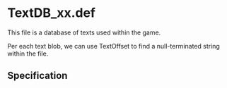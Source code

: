 # TextDB_xx.def
This file is a database of texts used within the game.

Per each text blob, we can use TextOffset to find a null-terminated string within the file.

## Specification
